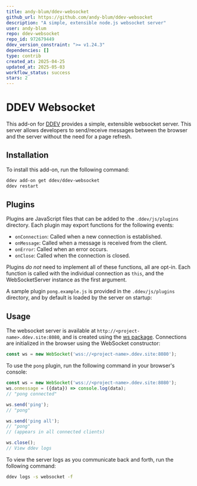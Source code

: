 ```yaml
---
title: andy-blum/ddev-websocket
github_url: https://github.com/andy-blum/ddev-websocket
description: "A simple, extensible node.js websocket server"
user: andy-blum
repo: ddev-websocket
repo_id: 972679449
ddev_version_constraint: ">= v1.24.3"
dependencies: []
type: contrib
created_at: 2025-04-25
updated_at: 2025-05-03
workflow_status: success
stars: 2
---
```


# DDEV Websocket

This add-on for [DDEV](https://ddev.readthedocs.io) provides a simple, extensible websocket server. This server allows developers to send/receive messages between the browser and the server without the need for a page refresh.

## Installation

To install this add-on, run the following command:

```bash
ddev add-on get ddev/ddev-websocket
ddev restart
```

## Plugins

Plugins are JavaScript files that can be added to the `.ddev/js/plugins` directory. Each plugin may export functions for the following events:

- `onConnection`: Called when a new connection is established.
- `onMessage`: Called when a message is received from the client.
- `onError`: Called when an error occurs.
- `onClose`: Called when the connection is closed.

Plugins _do not_ need to implement all of these functions, all are opt-in. Each function is called with the individual connection as `this`, and the WebSocketServer instance as the first argument.

A sample plugin `pong.example.js` is provided in the `.ddev/js/plugins` directory, and by default is loaded by the server on startup:

## Usage

The websocket server is available at `http://<project-name>.ddev.site:8080`, and is created using the [ws package](https://github.com/websockets/ws). Connections are initialized in the browser using the WebSocket constructor:

```javascript
const ws = new WebSocket('wss://<project-name>.ddev.site:8080');
```

To use the `pong` plugin, run the following command in your browser's console:

```js
const ws = new WebSocket('wss://<project-name>.ddev.site:8080');
ws.onmessage = ({data}) => console.log(data);
// "pong connected"

ws.send('ping');
// "pong"

ws.send('ping all');
// "pong"
// (appears in all connected clients)

ws.close();
// View ddev logs
```

To view the server logs as you communicate back and forth, run the following command:

```bash
ddev logs -s websocket -f
```
